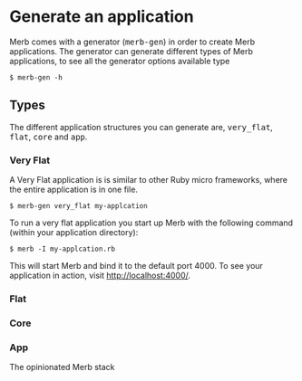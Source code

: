 # Generate an application
Merb comes with a generator (<tt>merb-gen</tt>) in order to create Merb applications. The generator can generate different types of Merb applications, to see all the generator options available type

    $ merb-gen -h
## Types
The different application structures you can generate are, <tt>very_flat</tt>, <tt>flat</tt>, <tt>core</tt> and <tt>app</tt>.

### Very Flat
A Very Flat application is is similar to other Ruby micro frameworks, where the entire application is in one file.

    $ merb-gen very_flat my-applcation

To run a very flat application you start up Merb with the following command (within your application directory):

    $ merb -I my-applcation.rb

This will start Merb and bind it to the default port 4000. To see your application in action, visit [http://localhost:4000/](http://localhost:4000/).

### Flat


### Core


### App
The opinionated Merb stack